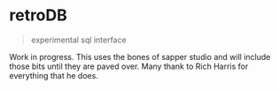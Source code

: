 retroDB
===

> experimental sql interface

Work in progress. This uses the bones of sapper studio and will include those bits until they are paved over. Many thank to Rich Harris for everything that he does.
